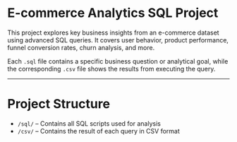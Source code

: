 # E-commerce Analytics SQL Project

This project explores key business insights from an e-commerce dataset using advanced SQL queries. It covers user behavior, product performance, funnel conversion rates, churn analysis, and more.

Each `.sql` file contains a specific business question or analytical goal, while the corresponding `.csv` file shows the results from executing the query.

---

# Project Structure

- `/sql/` – Contains all SQL scripts used for analysis
- `/csv/` – Contains the result of each query in CSV format
